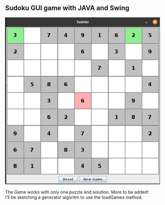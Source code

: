 ## Sudoku GUI game with JAVA and Swing


![Sudoku Game Screenshot](src/images/Screenshot.png)

The Game works with only one puzzle and solution. More to be added!</br>
I'll be sketching a generator algoritm to use the loadGames method. 
